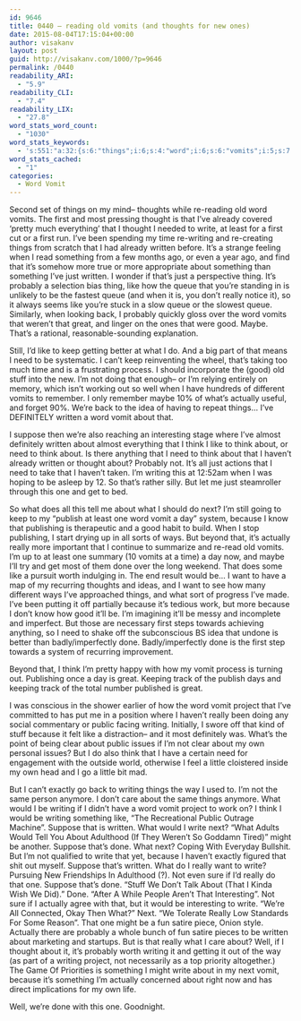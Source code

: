 ```yaml
---
id: 9646
title: 0440 – reading old vomits (and thoughts for new ones)
date: 2015-08-04T17:15:04+00:00
author: visakanv
layout: post
guid: http://visakanv.com/1000/?p=9646
permalink: /0440
readability_ARI:
  - "5.9"
readability_CLI:
  - "7.4"
readability_LIX:
  - "27.8"
word_stats_word_count:
  - "1030"
word_stats_keywords:
  - 's:551:"a:32:{s:6:"things";i:6;s:4:"word";i:6;s:6:"vomits";i:5;s:7:"thought";i:4;s:5:"write";i:6;s:5:"least";i:3;s:4:"time";i:3;s:7:"writing";i:8;s:7:"written";i:8;s:4:"just";i:4;s:8:"probably";i:5;s:4:"like";i:7;s:5:"queue";i:4;s:6:"really";i:7;s:5:"great";i:3;s:4:"good";i:4;s:5:"maybe";i:3;s:4:"keep";i:3;s:4:"need";i:6;s:5:"stuff";i:3;s:4:"well";i:3;s:8:"actually";i:5;s:10:"definitely";i:3;s:5:"vomit";i:6;s:7:"suppose";i:5;s:11:"interesting";i:3;s:5:"think";i:7;s:7:"because";i:6;s:10:"publishing";i:3;s:4:"want";i:3;s:7:"project";i:3;s:6:"public";i:3;}";'
word_stats_cached:
  - "1"
categories:
  - Word Vomit
---
```

Second set of things on my mind– thoughts while re-reading old word vomits. The first and most pressing thought is that I&#8217;ve already covered &#8216;pretty much everything&#8217; that I thought I needed to write, at least for a first cut or a first run. I&#8217;ve been spending my time re-writing and re-creating things from scratch that I had already written before. It&#8217;s a strange feeling when I read something from a few months ago, or even a year ago, and find that it&#8217;s somehow more true or more appropriate about something than something I&#8217;ve just written. I wonder if that&#8217;s just a perspective thing. It&#8217;s probably a selection bias thing, like how the queue that you&#8217;re standing in is unlikely to be the fastest queue (and when it is, you don&#8217;t really notice it), so it always seems like you&#8217;re stuck in a slow queue or the slowest queue. Similarly, when looking back, I probably quickly gloss over the word vomits that weren&#8217;t that great, and linger on the ones that were good. Maybe. That&#8217;s a rational, reasonable-sounding explanation.

Still, I&#8217;d like to keep getting better at what I do. And a big part of that means I need to be systematic. I can&#8217;t keep reinventing the wheel, that&#8217;s taking too much time and is a frustrating process. I should incorporate the (good) old stuff into the new. I&#8217;m not doing that enough– or I&#8217;m relying entirely on memory, which isn&#8217;t working out so well when I have hundreds of different vomits to remember. I only remember maybe 10% of what&#8217;s actually useful, and forget 90%. We&#8217;re back to the idea of having to repeat things&#8230; I&#8217;ve DEFINITELY written a word vomit about that.

I suppose then we&#8217;re also reaching an interesting stage where I&#8217;ve almost definitely written about almost everything that I think I like to think about, or need to think about. Is there anything that I need to think about that I haven&#8217;t already written or thought about? Probably not. It&#8217;s all just actions that I need to take that I haven&#8217;t taken. I&#8217;m writing this at 12:52am when I was hoping to be asleep by 12. So that&#8217;s rather silly. But let me just steamroller through this one and get to bed.

So what does all this tell me about what I should do next? I&#8217;m still going to keep to my &#8220;publish at least one word vomit a day&#8221; system, because I know that publishing is therapeutic and a good habit to build. When I stop publishing, I start drying up in all sorts of ways. But beyond that, it&#8217;s actually really more important that I continue to summarize and re-read old vomits. I&#8217;m up to at least one summary (10 vomits at a time) a day now, and maybe I&#8217;ll try and get most of them done over the long weekend. That does some like a pursuit worth indulging in. The end result would be&#8230; I want to have a map of my recurring thoughts and ideas, and I want to see how many different ways I&#8217;ve approached things, and what sort of progress I&#8217;ve made. I&#8217;ve been putting it off partially because it&#8217;s tedious work, but more because I don&#8217;t know how good it&#8217;ll be. I&#8217;m imagining it&#8217;ll be messy and incomplete and imperfect. But those are necessary first steps towards achieving anything, so I need to shake off the subconscious BS idea that undone is better than badly/imperfectly done. Badly/imperfectly done is the first step towards a system of recurring improvement.

Beyond that, I think I&#8217;m pretty happy with how my vomit process is turning out. Publishing once a day is great. Keeping track of the publish days and keeping track of the total number published is great.

I was conscious in the shower earlier of how the word vomit project that I&#8217;ve committed to has put me in a position where I haven&#8217;t really been doing any social commentary or public facing writing. Initially, I swore off that kind of stuff because it felt like a distraction– and it most definitely was. What&#8217;s the point of being clear about public issues if I&#8217;m not clear about my own personal issues? But I do also think that I have a certain need for engagement with the outside world, otherwise I feel a little cloistered inside my own head and I go a little bit mad.

But I can&#8217;t exactly go back to writing things the way I used to. I&#8217;m not the same person anymore. I don&#8217;t care about the same things anymore. What would I be writing if I didn&#8217;t have a word vomit project to work on? I think I would be writing something like, &#8220;The Recreational Public Outrage Machine&#8221;. Suppose that is written. What would I write next? &#8220;What Adults Would Tell You About Adulthood (If They Weren&#8217;t So Goddamn Tired)&#8221; might be another. Suppose that&#8217;s done. What next? Coping With Everyday Bullshit. But I&#8217;m not qualified to write that yet, because I haven&#8217;t exactly figured that shit out myself. Suppose that&#8217;s written. What do I really want to write? Pursuing New Friendships In Adulthood (?). Not even sure if I&#8217;d really do that one. Suppose that&#8217;s done. &#8220;Stuff We Don&#8217;t Talk About (That I Kinda Wish We Did).&#8221; Done. &#8220;After A While People Aren&#8217;t That Interesting&#8221;. Not sure if I actually agree with that, but it would be interesting to write. &#8220;We&#8217;re All Connected, Okay Then What?&#8221; Next. &#8220;We Tolerate Really Low Standards For Some Reason&#8221;. That one might be a fun satire piece, Onion style. Actually there are probably a whole bunch of fun satire pieces to be written about marketing and startups. But is that really what I care about? Well, if I thought about it, it&#8217;s probably worth writing it and getting it out of the way (as part of a writing project, not necessarily as a top priority altogether.) The Game Of Priorities is something I might write about in my next vomit, because it&#8217;s something I&#8217;m actually concerned about right now and has direct implications for my own life.

Well, we&#8217;re done with this one. Goodnight.